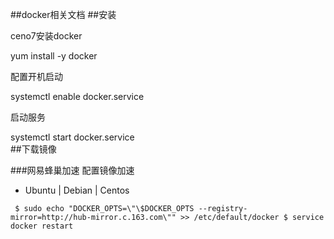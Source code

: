 ##docker相关文档
##安装

ceno7安装docker

yum install -y docker

配置开机启动

systemctl enable docker.service

启动服务

systemctl start docker.service  
##下载镜像

###网易蜂巢加速
 配置镜像加速   



- Ubuntu | Debian | Centos    

``` 
 $ sudo echo "DOCKER_OPTS=\"\$DOCKER_OPTS --registry-mirror=http://hub-mirror.c.163.com\"" >> /etc/default/docker $ service docker restart 
``` 




